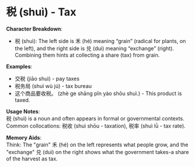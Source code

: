 # **税 (shuì) - Tax**

**Character Breakdown**:  
- 税 (shuì): The left side is 禾 (hé) meaning “grain” (radical for plants, on the left), and the right side is 兑 (duì) meaning “exchange” (right). Combining them hints at collecting a share (tax) from grain.

**Examples**:  
- 交税 (jiāo shuì) - pay taxes  
- 税务局 (shuì wù jú) - tax bureau  
- 这个商品要收税。 (zhè ge shāng pǐn yào shōu shuì.) - This product is taxed.

**Usage Notes**:  
税 (shuì) is a noun and often appears in formal or governmental contexts. Common collocations: 税收 (shuì shōu - taxation), 税率 (shuì lǜ - tax rate).

**Memory Aids**:  
Think: The "grain" 禾 (hé) on the left represents what people grow, and the "exchange" 兑 (duì) on the right shows what the government takes-a share of the harvest as tax.